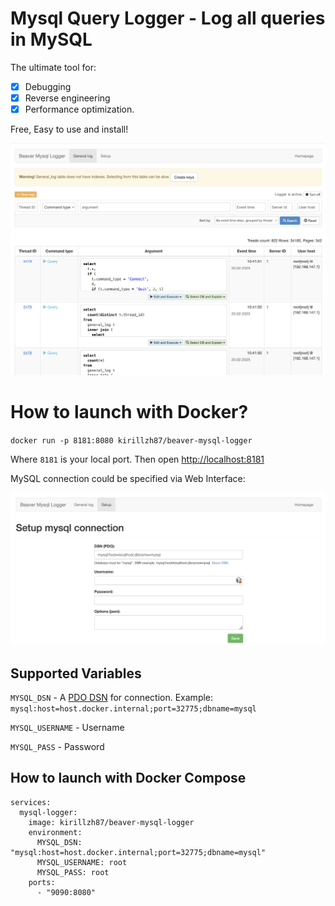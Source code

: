 # Mysql Query Logger - Log all queries in MySQL 

The ultimate tool for: 

- [x] Debugging
- [x] Reverse engineering
- [x] Performance optimization.

Free, Easy to use and install!

![Overall View](/assets/docs/overall_view.png)

# How to launch with Docker?

`docker run -p 8181:8080 kirillzh87/beaver-mysql-logger`

Where `8181` is your local port. Then open [http://localhost:8181](http://localhost:8181)

MySQL connection could be specified via Web Interface:

![Setup Connection](/assets/docs/setup_connection.png)

## Supported Variables

`MYSQL_DSN` - A [PDO DSN](https://www.php.net/manual/en/ref.pdo-mysql.connection.php) for connection. Example: `mysql:host=host.docker.internal;port=32775;dbname=mysql`

`MYSQL_USERNAME` - Username 

`MYSQL_PASS` - Password

## How to launch with Docker Compose

```
services:
  mysql-logger:
    image: kirillzh87/beaver-mysql-logger
    environment:
      MYSQL_DSN: "mysql:host=host.docker.internal;port=32775;dbname=mysql"
      MYSQL_USERNAME: root
      MYSQL_PASS: root
    ports:
      - "9090:8080"
```